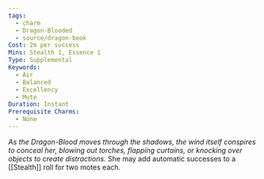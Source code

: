 ```yaml
---
tags:
  - charm
  - Dragon-Blooded
  - source/dragon-book
Cost: 2m per success
Mins: Stealth 1, Essence 1
Type: Supplemental
Keywords:
  - Air
  - Balanced
  - Excellency
  - Mute
Duration: Instant
Prerequisite Charms:
  - None
---
```

*As the Dragon-Blood moves through the shadows, the wind itself conspires to conceal her, blowing out torches, flapping curtains, or knocking over objects to create distractions.*
She may add automatic successes to a [[Stealth]] roll for two motes each.